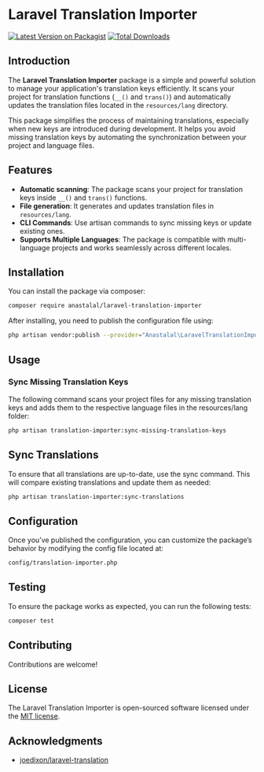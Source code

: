 # Laravel Translation Importer

[![Latest Version on Packagist](https://img.shields.io/packagist/v/anastalal/laravel-translation-importer.svg?style=flat-square)](https://packagist.org/packages/anastalal/laravel-translation-importer)
[![Total Downloads](https://img.shields.io/packagist/dt/anastalal/laravel-translation-importer.svg?style=flat-square)](https://packagist.org/packages/anastalal/laravel-translation-importer)

## Introduction

The **Laravel Translation Importer** package is a simple and powerful solution to manage your application's translation keys efficiently. It scans your project for translation functions (`__()` and `trans()`) and automatically updates the translation files located in the `resources/lang` directory.

This package simplifies the process of maintaining translations, especially when new keys are introduced during development. It helps you avoid missing translation keys by automating the synchronization between your project and language files.

## Features

- **Automatic scanning**: The package scans your project for translation keys inside `__()` and `trans()` functions.
- **File generation**: It generates and updates translation files in `resources/lang`.
- **CLI Commands**: Use artisan commands to sync missing keys or update existing ones.
- **Supports Multiple Languages**: The package is compatible with multi-language projects and works seamlessly across different locales.

## Installation

You can install the package via composer:

```bash
composer require anastalal/laravel-translation-importer
```

After installing, you need to publish the configuration file using:

```bash
php artisan vendor:publish --provider="Anastalal\LaravelTranslationImporter\TranslationImporterServiceProvider"
```
## Usage

### Sync Missing Translation Keys
The following command scans your project files for any missing translation keys and adds them to the respective language files in the resources/lang folder:

```bash
php artisan translation-importer:sync-missing-translation-keys
```

## Sync Translations
To ensure that all translations are up-to-date, use the sync command. This will compare existing translations and update them as needed:

```bash
php artisan translation-importer:sync-translations
```
## Configuration
Once you’ve published the configuration, you can customize the package’s behavior by modifying the config file located at:
```bash
config/translation-importer.php
```

## Testing
To ensure the package works as expected, you can run the following tests:
```bash
composer test
```

## Contributing
Contributions are welcome!
## License
The Laravel Translation Importer is open-sourced software licensed under the [MIT license](LICENSE.md).
## Acknowledgments
- [joedixon/laravel-translation](https://github.com/joedixon/laravel-translation)




